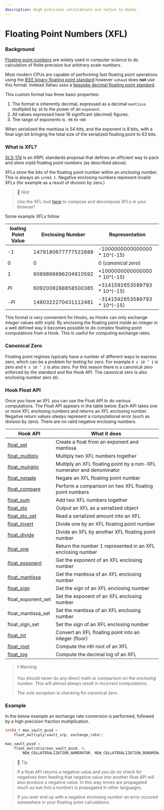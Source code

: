 ```yaml
---
description: High precision calculations are native to Hooks.
---
```


# Floating Point Numbers (XFL)

### Background

[Floating point numbers](https://en.wikipedia.org/wiki/Floating-point_arithmetic) are widely used in computer science to do calculation of finite precision but arbitrary scale numbers.

Most modern CPUs are capable of performing fast floating point operations using the [IEEE binary floating point standard](https://en.wikipedia.org/wiki/Double-precision_floating-point_format) however `xahaud` does **not** use this format. Instead Xahau uses a [bespoke decimal floating point standard](https://xrpl.org/serialization.html#issued-currency-amount-format).

This custom format has three basic properties:

1. The format is inherently decimal, expressed as a decimal `mantissa` multipled by `10` to the power of an `exponent`.
2. All values expressed have 16 significant (decimal) figures.
3. The range of exponents is `-96` to `+80`

When serialized the mantissa is 54 bits, and the exponent is 8 bits, with a final sign bit bringing the total size of the serialized floating point to 63 bits.

### What is XFL?

[XLS-17d](https://github.com/XRPLF/XRPL-Standards/discussions/39) is an XRPL standards proposal that defines an efficient way to pack and store xrpld floating point numbers (as described above).

XFLs store the bits of the floating point number within an _enclosing number_. This is always an `int64_t`. Negative enclosing numbers represent invalid XFLs (for example as a result of division by zero.)

> 📘 Hint
>
> Use the XFL-tool [here](https://richardah.github.io/xfl-tools/) to compose and decompose XFLs in your browser!

Some example XFLs follow

| loating Point Value | Enclosing Number    | Representation                |
| ------------------- | ------------------- | ----------------------------- |
| -1                  | 1478180677777522688 | -1000000000000000 \* 10^(-15) |
| 0                   | 0                   | 0 (_canonical zero_)          |
| 1                   | 6089866696204910592 | +1000000000000000 \* 10^(-15) |
| _PI_                | 6092008288858500385 | +3141592653589793 \* 10^(-15) |
| -_PI_               | 1480322270431112481 | -3141592653589793 \* 10^(-15) |

This format is very convenient for Hooks, as Hooks can only exchange _integer_ values with xrpld. By enclosing the floating point inside an integer in a well defined way it becomes possible to do complex floating point computations from a Hook. This is useful for computing exchange rates.

### Canonical Zero

Floating point regimes typically have a number of different ways to express zero, which can be a problem for testing for zero. For example `0 x 10 ^ 1` is zero and `0 x 10 ^ 2` is also zero. For this reason there is a canonical zero enforced by the standard and the Hook API. The canonical zero is also enclosing number zero (`0`).

### Hook Float API

Once you have an XFL you can use the Float API to do various computations. The Float API appears in the table below. Each API takes one or more XFL enclosing numbers and returns an XFL enclosing number. Negative return values _always_ represent a computational error (such as division by zero). There are no valid negative enclosing numbers.

| Hook API                                                                | What it does                                                          |
| ----------------------------------------------------------------------- | --------------------------------------------------------------------- |
| [float\_set](../technical/hooks-functions/float/float_set.md)           | Create a float from an exponent and mantissa                          |
| [float\_multiply](../technical/hooks-functions/float/float_multiply.md) | Multiply two XFL numbers together                                     |
| [float\_mulratio](../technical/hooks-functions/float/float_mulratio.md) | Multiply an XFL floating point by a non-XFL numerator and denominator |
| [float\_negate](../technical/hooks-functions/float/float_negate.md)     | Negate an XFL floating point number                                   |
| [float\_compare](../technical/hooks-functions/float/float_compare.md)   | Perform a comparison on two XFL floating point numbers                |
| [float\_sum](../technical/hooks-functions/float/float_sum.md)           | Add two XFL numbers together                                          |
| [float\_sto](../technical/hooks-functions/float/float_sto.md)           | Output an XFL as a serialized object                                  |
| [float\_sto\_set](../technical/hooks-functions/float/float_sto_set.md)  | Read a serialized amount into an XFL                                  |
| [float\_invert](../technical/hooks-functions/float/float_invert.md)     | Divide one by an XFL floating point number                            |
| [float\_divide](../technical/hooks-functions/float/float_divide.md)     | Divide an XFL by another XFL floating point number                    |
| [float\_one](../technical/hooks-functions/float/float_one.md)           | Return the number 1 represented in an XFL enclosing number            |
| [float\_exponent](../technical/hooks-functions/float/float_exponent.md) | Get the exponent of an XFL enclosing number                           |
| [float\_mantissa](../technical/hooks-functions/float/float_mantissa.md) | Get the mantissa of an XFL enclosing number                           |
| [float\_sign](../technical/hooks-functions/float/float_sign.md)         | Get the sign of an XFL enclosing number                               |
| float\_exponent\_set                                                    | Set the exponent of an XFL enclosing number                           |
| float\_mantissa\_set                                                    | Set the mantissa of an XFL enclosing number                           |
| float\_sign\_set                                                        | Set the sign of an XFL enclosing number                               |
| [float\_int](../technical/hooks-functions/float/float_int.md)           | Convert an XFL floating point into an integer (floor)                 |
| [float\_root](../technical/hooks-functions/float/float_root.md)         | Compute the nth root of an XFL                                        |
| [float\_log](../technical/hooks-functions/float/float_log.md)           | Compute the decimal log of an XFL                                     |

> ❗️ Warning
>
> You should never do any direct math or comparison on the _enclosing number_. This will almost always result in incorrect computations.
>
> The _sole exception_ is checking for canonical zero.

### Example

In the below example an exchange rate conversion is performed, followed by a high precision fraction multiplication.

```c
int64_t max_vault_pusd =
    float_multiply(vault_xrp, exchange_rate);

max_vault_pusd = 
    float_mulratio(max_vault_pusd, 0,
        NEW_COLLATERALIZATION_NUMERATOR, NEW_COLLATERALIZATION_DENOMINATOR);
```

> 🚧 Tip
>
> If a float API returns a negative value and you do no check for negatives then feeding that negative value into another float API will also produce a negative value. In this way errors are propagated much as `NaN` (not a number) is propagated in other languages.
>
> If you ever end up with a negative enclosing number an error occured somewhere in your floating point calculations.
